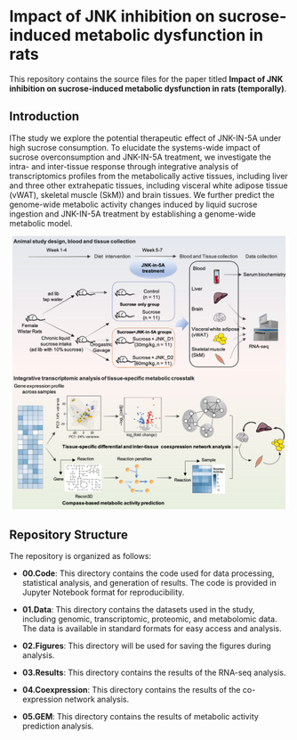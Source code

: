# Impact of JNK inhibition on sucrose-induced metabolic dysfunction in rats

This repository contains the source files for the paper titled **Impact of JNK inhibition on sucrose-induced metabolic dysfunction in rats (temporally)**. 

## Introduction

IThe study we explore the potential therapeutic effect of JNK-IN-5A under high sucrose consumption. To elucidate the systems-wide impact of sucrose overconsumption and JNK-IN-5A treatment, we investigate the intra- and inter-tissue response through integrative analysis of transcriptomics profiles from the metabolically active tissues, including liver and three other extrahepatic tissues, including visceral white adipose tissue (vWAT), skeletal muscle (SkM)) and brain tissues. We further predict the genome-wide metabolic activity changes induced by liquid sucrose ingestion and JNK-IN-5A treatment by establishing a genome-wide metabolic model.

<p align="center">
  <img src="https://github.com/yanghong-bio/JNK.rat/blob/main/02.Figures/studyoview.png" alt="Overview" width="900">
</p>


## Repository Structure
The repository is organized as follows:

- **00.Code**: This directory contains the code used for data processing, statistical analysis, and generation of results. The code is provided in Jupyter Notebook format for reproducibility.

- **01.Data**: This directory contains the datasets used in the study, including genomic, transcriptomic, proteomic, and metabolomic data. The data is available in standard formats for easy access and analysis.

- **02.Figures**: This directory will be used for saving the figures during analysis.

- **03.Results**: This directory contains the results of the RNA-seq analysis.

- **04.Coexpression**: This directory contains the results of the co-expression network analysis.

- **05.GEM**: This directory contains the results of metabolic activity prediction analysis.
